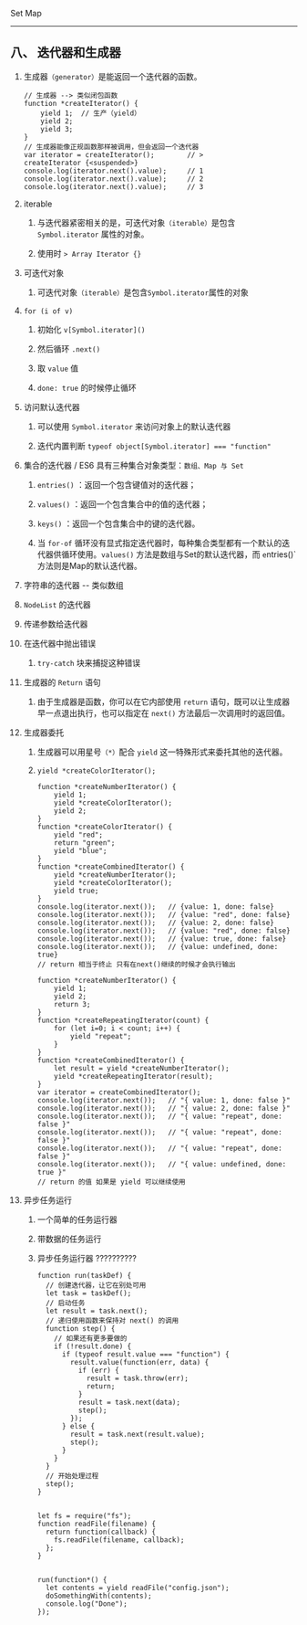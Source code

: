 Set  Map

------------------------------------------------------
## 八、 迭代器和生成器

1. 生成器`（generator）`是能返回一个迭代器的函数。

    ```
    // 生成器 --> 类似闭包函数
    function *createIterator() {
        yield 1;  // 生产（yield）
        yield 2;
        yield 3;
    }
    // 生成器能像正规函数那样被调用，但会返回一个迭代器
    var iterator = createIterator();        // > createIterator {<suspended>}
    console.log(iterator.next().value);     // 1
    console.log(iterator.next().value);     // 2
    console.log(iterator.next().value);     // 3
    ```

2. iterable

    1. 与迭代器紧密相关的是，可迭代对象`（iterable）`是包含 `Symbol.iterator` 属性的对象。

    2. 使用时 `> Array Iterator {}`

3. 可迭代对象

    1. 可迭代对象`（iterable）`是包含`Symbol.iterator`属性的对象

4. `for (i of v)`

    1. 初始化 `v[Symbol.iterator]()`

    2. 然后循环 `.next()`

    3. 取 `value` 值

    4. `done: true` 的时候停止循环

5. 访问默认迭代器

    1. 可以使用 `Symbol.iterator` 来访问对象上的默认迭代器

    2. 迭代内置判断 `typeof object[Symbol.iterator] === "function"`

6. 集合的迭代器 / ES6 具有三种集合对象类型：`数组、Map 与 Set`

    1. `entries()`  ：返回一个包含键值对的迭代器；

    2. `values()`  ：返回一个包含集合中的值的迭代器；

    3. `keys()`  ：返回一个包含集合中的键的迭代器。

    4. 当 `for-of` 循环没有显式指定迭代器时，每种集合类型都有一个默认的迭代器供循环使用。`values()` 方法是数组与Set的默认迭代器，而 `e`ntries()` 方法则是Map的默认迭代器。

7. 字符串的迭代器 -- 类似数组

8. `NodeList` 的迭代器

9. 传递参数给迭代器

10. 在迭代器中抛出错误

    1. `try-catch` 块来捕捉这种错误

11. 生成器的 `Return` 语句

    1. 由于生成器是函数，你可以在它内部使用 `return` 语句，既可以让生成器早一点退出执行，也可以指定在 `next()` 方法最后一次调用时的返回值。

12. 生成器委托

    1. 生成器可以用星号`（*）`配合 `yield` 这一特殊形式来委托其他的迭代器。

    2. `yield *createColorIterator();`
        ```
        function *createNumberIterator() {
            yield 1;
            yield *createColorIterator();
            yield 2;
        }
        function *createColorIterator() {
            yield "red";
            return "green";
            yield "blue";
        }
        function *createCombinedIterator() {
            yield *createNumberIterator();
            yield *createColorIterator();
            yield true;
        }
        console.log(iterator.next());   // {value: 1, done: false}
        console.log(iterator.next());   // {value: "red", done: false}
        console.log(iterator.next());   // {value: 2, done: false}
        console.log(iterator.next());   // {value: "red", done: false}
        console.log(iterator.next());   // {value: true, done: false}
        console.log(iterator.next());   // {value: undefined, done: true}
        // return 相当于终止 只有在next()继续的时候才会执行输出
        ```

        ```
        function *createNumberIterator() {
            yield 1;
            yield 2;
            return 3;
        }
        function *createRepeatingIterator(count) {
            for (let i=0; i < count; i++) {
                yield "repeat";
            }
        }
        function *createCombinedIterator() {
            let result = yield *createNumberIterator();
            yield *createRepeatingIterator(result);
        }
        var iterator = createCombinedIterator();
        console.log(iterator.next());   // "{ value: 1, done: false }"
        console.log(iterator.next());   // "{ value: 2, done: false }"
        console.log(iterator.next());   // "{ value: "repeat", done: false }"
        console.log(iterator.next());   // "{ value: "repeat", done: false }"
        console.log(iterator.next());   // "{ value: "repeat", done: false }"
        console.log(iterator.next());   // "{ value: undefined, done: true }"
        // return 的值 如果是 yield 可以继续使用
        ```

13. 异步任务运行

    1. 一个简单的任务运行器

    2. 带数据的任务运行

    3. 异步任务运行器 ??????????

        ```
        function run(taskDef) {
          // 创建迭代器，让它在别处可用
          let task = taskDef();
          // 启动任务
          let result = task.next();
          // 递归使用函数来保持对 next() 的调用
          function step() {
            // 如果还有更多要做的
            if (!result.done) {
              if (typeof result.value === "function") {
                result.value(function(err, data) {
                  if (err) {
                    result = task.throw(err);
                    return;
                  }
                  result = task.next(data);
                  step();
                });
              } else {
                result = task.next(result.value);
                step();
              }
            }
          }
          // 开始处理过程
          step();
        }


        let fs = require("fs");
        function readFile(filename) {
          return function(callback) {
            fs.readFile(filename, callback);
          };
        }


        run(function*() {
          let contents = yield readFile("config.json");
          doSomethingWith(contents);
          console.log("Done");
        });
        ```